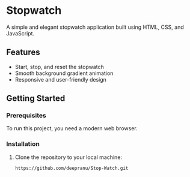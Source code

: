 # Stopwatch

A simple and elegant stopwatch application built using HTML, CSS, and JavaScript.

## Features

- Start, stop, and reset the stopwatch
- Smooth background gradient animation
- Responsive and user-friendly design

## Getting Started

### Prerequisites

To run this project, you need a modern web browser.

### Installation

1. Clone the repository to your local machine:
   ```bash
   https://github.com/deepranu/Stop-Watch.git
